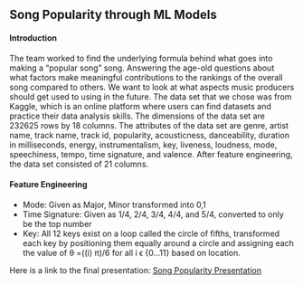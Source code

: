 ## Song Popularity through ML Models

#### Introduction
The team worked to find the underlying formula behind what goes into making a “popular song” song. Answering the age-old questions about what factors make meaningful contributions to the rankings of the overall song compared to others. We want to look at what aspects music producers should get used to using in the future. The data set that we chose was from Kaggle, which is an online platform where users can find datasets and practice their data analysis skills. The dimensions of the data set are 232625 rows by 18 columns. The attributes of the data set are genre, artist name, track name, track id, popularity, acousticness, danceability, duration in milliseconds, energy, instrumentalism, key, liveness, loudness, mode, speechiness, tempo, time signature, and valence. After feature engineering, the data set consisted of 21 columns. 

#### Feature Engineering
  - Mode: Given as Major, Minor transformed into 0,1
  - Time Signature: Given as 1/4, 2/4, 3/4, 4/4, and 5/4, converted to only be the top number
  - Key: All 12 keys exist on a loop called the circle of fifths, transformed each key by positioning them equally around a circle and assigning each the value of θ =((i) π)/6 for all i ϵ {0...11} based on location.

Here is a link to the final presentation: [Song Popularity Presentation](https://1drv.ms/p/s!Alxwy6tfpIPZg7ZKrDW9046dZ6B_3Q?e=Qrf1lY)
